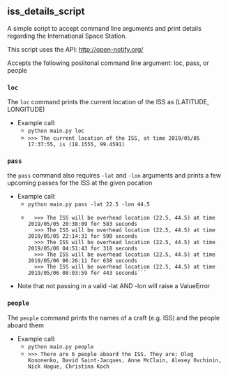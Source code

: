 ## iss_details_script


A simple script to accept command line arguments and print details regarding the International Space Station.

This script uses the API: http://open-notify.org/

Accepts the following posiitonal command line argument: loc, pass, or people


### `loc`
The `loc` command prints the current location of the ISS as (LATITUDE, LONGITUDE)
* Example call:
    * `python main.py loc`
    * `>>> The current location of the ISS, at time 2019/05/05 17:37:55, is (18.1555, 99.4591)`


### `pass`
the `pass` command also requires `-lat` and `-lon` arguments and prints a few upcoming passes for the ISS at the given pocation
* Example call:
    * `python main.py pass -lat 22.5 -lon 44.5`
    * ```>>> There are 5 upcoming passes for location (22.5, 44.5):
        >>> The ISS will be overhead location (22.5, 44.5) at time 2019/05/05 20:38:09 for 583 seconds
        >>> The ISS will be overhead location (22.5, 44.5) at time 2019/05/05 22:14:31 for 590 seconds
        >>> The ISS will be overhead location (22.5, 44.5) at time 2019/05/06 04:51:43 for 318 seconds
        >>> The ISS will be overhead location (22.5, 44.5) at time 2019/05/06 06:26:11 for 638 seconds
        >>> The ISS will be overhead location (22.5, 44.5) at time 2019/05/06 08:03:59 for 443 seconds```
* Note that not passing in a valid -lat AND -lon will raise a ValueError


### `people`
The `people` command prints the names of a craft (e.g. ISS) and the people aboard them
* Example call:
    * `python main.py people`
    * `>>> There are 6 people aboard the ISS. They are: Oleg Kononenko, David Saint-Jacques, Anne McClain, Alexey Ovchinin, Nick Hague, Christina Koch`
